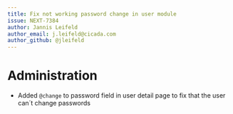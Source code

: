 ```yaml
---
title: Fix not working password change in user module
issue: NEXT-7384
author: Jannis Leifeld
author_email: j.leifeld@cicada.com 
author_github: @jleifeld
---
```

# Administration
* Added `@change` to password field in user detail page to fix that the user can´t change passwords
